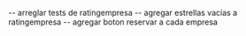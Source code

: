 -- arreglar tests de ratingempresa
-- agregar estrellas vacías a ratingempresa
-- agregar boton reservar a cada empresa
